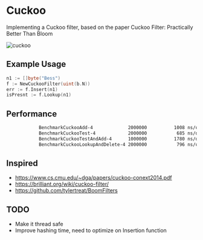 # Cuckoo
Implementing a Cuckoo filter, based on the paper Cuckoo Filter: Practically Better Than Bloom

![cuckoo](https://www.offthegridnews.com/wp-content/uploads/2015/08/rooster-fameimagesDOTcom.jpg)


## Example Usage

```go
n1 := []byte("Bess")
f := NewCuckooFilter(uint(b.N))
err := f.Insert(n1)
isPresnt := f.Lookup(n1)
```



## Performance

```bash
			BenchmarkCuckooAdd-4          	 2000000	      1008 ns/op
			BenchmarkCuckooTest-4         	 2000000	       685 ns/op
			BenchmarkCuckooTestAndAdd-4   	 1000000	      1780 ns/op
			BenchmarkCuckooLookupAndDelete-4 2000000	       796 ns/op
```


## Inspired
- https://www.cs.cmu.edu/~dga/papers/cuckoo-conext2014.pdf
- https://brilliant.org/wiki/cuckoo-filter/
- https://github.com/tylertreat/BoomFilters

## TODO

- Make it thread safe
- Improve hashing time, need to optimize on Insertion function
